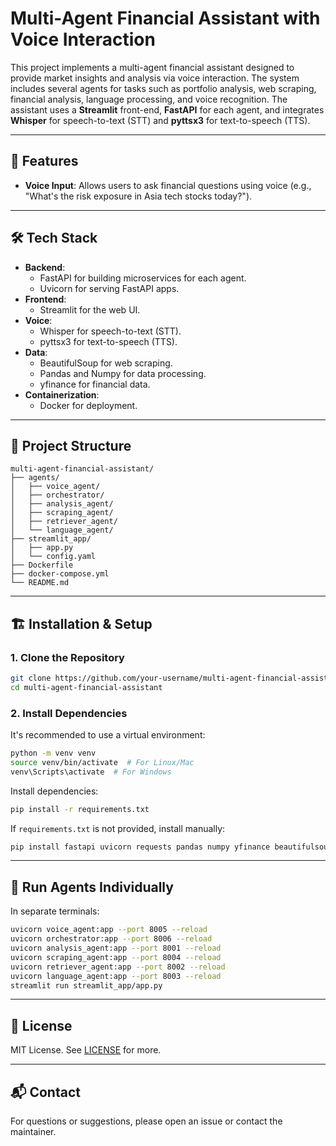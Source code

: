 # **Multi-Agent Financial Assistant with Voice Interaction**

This project implements a multi-agent financial assistant designed to provide market insights and analysis via voice interaction. The system includes several agents for tasks such as portfolio analysis, web scraping, financial analysis, language processing, and voice recognition. The assistant uses a **Streamlit** front-end, **FastAPI** for each agent, and integrates **Whisper** for speech-to-text (STT) and **pyttsx3** for text-to-speech (TTS).

---

## 🚀 **Features**

- **Voice Input**: Allows users to ask financial questions using voice (e.g., "What's the risk exposure in Asia tech stocks today?").
  

---

## 🛠️ **Tech Stack**

- **Backend**: 
  - FastAPI for building microservices for each agent.
  - Uvicorn for serving FastAPI apps.
- **Frontend**: 
  - Streamlit for the web UI.
- **Voice**: 
  - Whisper for speech-to-text (STT).
  - pyttsx3 for text-to-speech (TTS).
- **Data**:
  - BeautifulSoup for web scraping.
  - Pandas and Numpy for data processing.
  - yfinance for financial data.
- **Containerization**: 
  - Docker for deployment.

---

## 📁 Project Structure

```
multi-agent-financial-assistant/
├── agents/
│   ├── voice_agent/
│   ├── orchestrator/
│   ├── analysis_agent/
│   ├── scraping_agent/
│   ├── retriever_agent/
│   └── language_agent/
├── streamlit_app/
│   ├── app.py
│   └── config.yaml
├── Dockerfile
├── docker-compose.yml
└── README.md
```

---

## 🏗️ Installation & Setup

### 1. Clone the Repository

```bash
git clone https://github.com/your-username/multi-agent-financial-assistant.git
cd multi-agent-financial-assistant
```

### 2. Install Dependencies

It's recommended to use a virtual environment:

```bash
python -m venv venv
source venv/bin/activate  # For Linux/Mac
venv\Scripts\activate  # For Windows
```

Install dependencies:

```bash
pip install -r requirements.txt
```

If `requirements.txt` is not provided, install manually:

```bash
pip install fastapi uvicorn requests pandas numpy yfinance beautifulsoup4 pyttsx3 transformers sentence-transformers faiss-cpu streamlit mcp
```

---







## 🧪 Run Agents Individually 

In separate terminals:

```bash
uvicorn voice_agent:app --port 8005 --reload
uvicorn orchestrator:app --port 8006 --reload
uvicorn analysis_agent:app --port 8001 --reload
uvicorn scraping_agent:app --port 8004 --reload
uvicorn retriever_agent:app --port 8002 --reload
uvicorn language_agent:app --port 8003 --reload
streamlit run streamlit_app/app.py
```

---




## 📄 License

MIT License. See [LICENSE](LICENSE) for more.

---

## 📬 Contact

For questions or suggestions, please open an issue or contact the maintainer.




